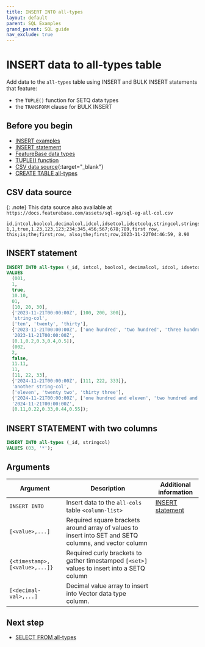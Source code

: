```yaml
---
title: INSERT INTO all-types
layout: default
parent: SQL Examples
grand_parent: SQL guide
nav_exclude: true
---
```


# INSERT data to all-types table

Add data to the `all-types` table using INSERT and BULK INSERT statements that feature:
* the `TUPLE()` function for SETQ data types
* the `TRANSFORM` clause for BULK INSERT

## Before you begin
* [INSERT examples](/docs/sql-guide/examples/sql-eg-home/#insert-examples)
* [INSERT statement](/docs/sql-guide/statements/statement-insert)
* [FeatureBase data types](/docs/sql-guide/data-types/data-types-home)
* [TUPLE() function](/docs/sql-guide/functions/function-tuple)
* [CSV data source](/assets/sql-eg/insert-bulk-all-cols.csv){:target="_blank"}
* [CREATE TABLE all-types](/docs/sql-guide/examples/sql-eg-table/sql-eg-table-create-all-types)

## CSV data source

{: .note}
This data source also available at `https://docs.featurebase.com/assets/sql-eg/sql-eg-all-col.csv`

```csv
id,intcol,boolcol,decimalcol,idcol,idsetcol,idsetcolq,stringcol,stringsetcol,stringscetcolq,timestampcol,vectorcol
1,1,true,1.23,123,123;234;345,456;567;678;789,first row, this;is;the;first;row, also;the;first;row,2023-11-22T04:46:59, 8.90
```

## INSERT statement

```sql
INSERT INTO all-types (_id, intcol, boolcol, decimalcol, idcol, idsetcol, idsetqcol, stringcol, stringsetcol, stringsetqcol, timestampcol, vectorcol)
VALUES
  (001,
  1,
  true,
  10.10,
  01,
  [10, 20, 30],
  {'2023-11-21T00:00:00Z', [100, 200, 300]},
  'string-col',
  ['ten', 'twenty', 'thirty'],
  {'2023-11-21T00:00:00Z', ['one hundred', 'two hundred', 'three hundred']},
  '2023-11-21T00:00:00Z',
  [0.1,0.2,0.3,0.4,0.5]),
  (002,
  2,
  false,
  11.11,
  11,
  [11, 22, 33],
  {'2024-11-21T00:00:00Z', [111, 222, 333]},
  'another string-col',
  ['eleven', 'twenty two', 'thirty three'],
  {'2024-11-21T00:00:00Z', ['one hundred and eleven', 'two hundred and twenty two', 'three hundred and thirty three']},
  '2024-11-21T00:00:00Z',
  [0.11,0.22,0.33,0.44,0.55]);
```

## INSERT STATEMENT with two columns

```sql
INSERT INTO all-types (_id, stringcol)
VALUES (03, '*');
```

<!-- commented out due to Jira https://molecula.atlassian.net/browse/CLOUD-1818 which details an error experienced for IDSETQ and STRINGSETQ data types

## BULK INSERT to all-types from CSV

The following BULK INSERT statement:
* uses the `TRANSFORM` clause with `TUPLE()` function
* to combine values from a CSV file
* for `SETQ` data types

The statement also includes `WITH HEADER_ROW` to account for the first row of the CSV data source.

```
BULK INSERT INTO all-types (
  _id,
  intcol,
  boolcol,
  decimalcol,
  idcol,
  idsetcol,
  idsetqcol,
  stringcol,
  stringsetcol,
  stringsetqcol,
  timestampcol,
  vectorcol)
MAP(
  0 ID,
  1 BOOL,
  2 DECIMAL(2),
  3 ID,
  4 IDSET,
  5 IDSETQ,
  6 STRING,
  7 STRINGSET,
  8 STRINGSETQ,
  9 TIMESTAMP,
  10 VECTOR(5))
TRANSFORM(
    @0,
    @1,
    @2,
    @3,
    @4,
    TUPLE(@9,@5),
    @6,
    @7,
    TUPLE(@9,@8),
    @9,
    @10)
FROM
    'https://github.com/FeatureBaseDB/featurebase-docs/blob/sql-example-consolidate/assets/sql-eg/insert-bulk-all-cols.csv'
WITH
    BATCHSIZE 100000
    FORMAT 'CSV'
    INPUT 'URL'
    HEADER_ROW;
```
-->

## Arguments

| Argument | Description | Additional information |
|---|---|---|
| `INSERT INTO` | Insert data to the `all-cols` table `<column-list>` | [INSERT statement](/docs/sql-guide/statements/statement-insert)
| `[<value>,...]` | Required square brackets around array of values to insert into SET and SETQ columns, and vector column |  |
| `{<timestamp>,[<value>,...]}` | Required curly brackets to gather timestamped `[<set>]` values to insert into a SETQ column |
| `[<decimal-val>,...]` | Decimal value array to insert into Vector data type column. |

## Next step

* [SELECT FROM all-types](/docs/sql-guide/examples/sql-eg-select/sql-eg-select-from-all-types)
